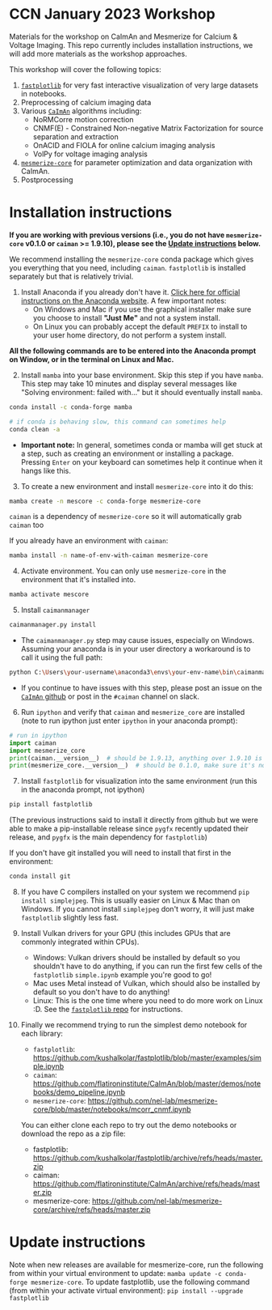 # CCN January 2023 Workshop

Materials for the workshop on CaImAn and Mesmerize for Calcium & Voltage Imaging. This repo currently includes installation instructions, we will add more materials as the workshop approaches.

This workshop will cover the following topics:

1. [`fastplotlib`](https://github.com/kushalkolar/fastplotlib) for very fast interactive visualization of very large datasets in notebooks.
2. Preprocessing of calcium imaging data
3. Various [`CaImAn`](https://github.com/flatironinstitute/CaImAn) algorithms including:
    - NoRMCorre motion correction
    - CNMF(E) - Constrained Non-negative Matrix Factorization for source separation and extraction
    - OnACID and FIOLA for online calcium imaging analysis
    - VolPy for voltage imaging analysis
4. [`mesmerize-core`](https://github.com/nel-lab/mesmerize-core) for parameter optimization and data organization with CaImAn.
5. Postprocessing

# Installation instructions

**If you are working with previous versions (i.e., you do not have `mesmerize-core` v0.1.0 or `caiman` >= 1.9.10), please see the [Update instructions](https://github.com/EricThomson/CCN_caiman_mesmerize_workshop_2023#update-instructions) below.**

We recommend installing the `mesmerize-core` conda package which gives you everything that you need, including `caiman`. `fastplotlib` is installed separately but that is relatively trivial.

1. Install Anaconda if you already don't have it. [Click here for official instructions on the Anaconda website](https://docs.anaconda.com/anaconda/install/index.html). A few important notes:
    - On Windows and Mac if you use the graphical installer make sure you choose to install **"Just Me"** and not a system install.
    - On Linux you can probably accept the default `PREFIX` to install to your user home directory, do not perform a system install.

**All the following commands are to be entered into the Anaconda prompt on Window, or in the terminal on Linux and Mac.**

2. Install `mamba` into your base environment. Skip this step if you have `mamba`. This step may take 10 minutes and display several messages like "Solving environment: failed with..." but it should eventually install `mamba`.

```bash
conda install -c conda-forge mamba

# if conda is behaving slow, this command can sometimes help
conda clean -a
```

  - **Important note:** In general, sometimes conda or mamba will get stuck at a step, such as creating an environment or installing a package. Pressing `Enter` on your keyboard can sometimes help it continue when it hangs like this.

3. To create a new environment and install `mesmerize-core` into it do this:

```bash
mamba create -n mescore -c conda-forge mesmerize-core
```

 `caiman` is a dependency of `mesmerize-core` so it will automatically grab `caiman` too

 If you already have an environment with `caiman`:

```bash
mamba install -n name-of-env-with-caiman mesmerize-core
```

4. Activate environment. You can only use `mesmerize-core` in the environment that it's installed into.

```bash
mamba activate mescore
```

5. Install `caimanmanager`

```bash
caimanmanager.py install
```

  - The `caimanmanager.py` step may cause issues, especially on Windows. Assuming your anaconda is in your user directory a workaround is to call it using the full path:

```bash
python C:\Users\your-username\anaconda3\envs\your-env-name\bin\caimanmanager.py install
```

  - If you continue to have issues with this step, please post an issue on the [`CaImAn` github](https://github.com/flatironinstitute/CaImAn) or post in the `#caiman` channel on slack.

6. Run `ipython` and verify that `caiman` and `mesmerize_core` are installed (note to run ipython just enter `ipython` in your anaconda prompt):

```python
# run in ipython
import caiman
import mesmerize_core
print(caiman.__version__)  # should be 1.9.13, anything over 1.9.10 is mostly fine for the workshop but we recommend 1.9.13
print(mesmerize_core.__version__)  # should be 0.1.0, make sure it's not the 0.1.0.b1 beta version
```

7. Install `fastplotlib` for visualization into the same environment (run this in the anaconda prompt, not ipython)

```bash
pip install fastplotlib
```

(The previous instructions said to install it directly from github but we were able to make a pip-installable release since `pygfx` recently updated their release, and `pygfx` is the main dependency for `fastplotlib`)

 If you don't have git installed you will need to install that first in the environment:

```bash
conda install git
```

8. If you have C compilers installed on your system we recommend `pip install simplejpeg`. This is usually easier on Linux & Mac than on Windows. If you cannot install `simplejpeg` don't worry, it will just make `fastplotlib` slightly less fast.

9. Install Vulkan drivers for your GPU (this includes GPUs that are commonly integrated within CPUs).
    - Windows: Vulkan drivers should be installed by default so you shouldn't have to do anything, if you can run the first few cells of the `fastplotlib` `simple.ipynb` example you're good to go!
    - Mac uses Metal instead of Vulkan, which should also be installed by default so you don't have to do anything!
    - Linux: This is the one time where you need to do more work on Linux :D. See the [`fastplotlib` repo](https://github.com/kushalkolar/fastplotlib#linux) for instructions.

10. Finally we recommend trying to run the simplest demo notebook for each library:
    - `fastplotlib`: https://github.com/kushalkolar/fastplotlib/blob/master/examples/simple.ipynb
    - `caiman`: https://github.com/flatironinstitute/CaImAn/blob/master/demos/notebooks/demo_pipeline.ipynb
    - `mesmerize-core`: https://github.com/nel-lab/mesmerize-core/blob/master/notebooks/mcorr_cnmf.ipynb

     You can either clone each repo to try out the demo notebooks or download the repo as a zip file:

      - fastplotlib: https://github.com/kushalkolar/fastplotlib/archive/refs/heads/master.zip
      - caiman: https://github.com/flatironinstitute/CaImAn/archive/refs/heads/master.zip
      - mesmerize-core: https://github.com/nel-lab/mesmerize-core/archive/refs/heads/master.zip

# Update instructions

Note when new releases are available for mesmerize-core, run the following from within your virtual environment to update: `mamba update -c conda-forge mesmerize-core`. To update fastplotlib, use the following command (from within your activate virtual environment): `pip install --upgrade fastplotlib` 
